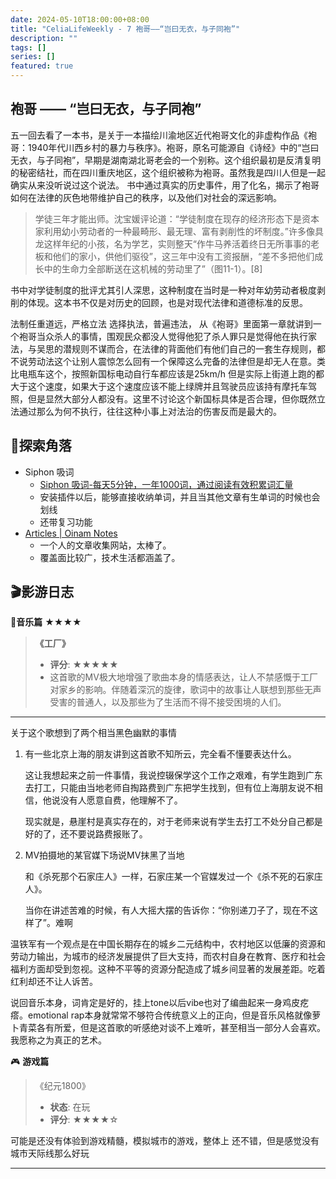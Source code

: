 ```yaml
---
date: 2024-05-10T18:00:00+08:00
title: "CeliaLifeWeekly - 7 袍哥——“岂曰无衣，与子同袍”"
description: ""
tags: []
series: []
featured: true
---
```


## 袍哥 —— “岂曰无衣，与子同袍”

五一回去看了一本书，是关于一本描绘川渝地区近代袍哥文化的非虚构作品《袍哥：1940年代川西乡村的暴力与秩序》。袍哥，原名可能源自《诗经》中的“岂曰无衣，与子同袍”，早期是湖南湖北哥老会的一个别称。这个组织最初是反清复明的秘密结社，而在四川重庆地区，这个组织被称为袍哥。虽然我是四川人但是一起确实从来没听说过这个说法。
书中通过真实的历史事件，用了化名，揭示了袍哥如何在法律的灰色地带维护自己的秩序，以及他们对社会的深远影响。

> 学徒三年才能出师。沈宝媛评论道：“学徒制度在现存的经济形态下是资本家利用幼小劳动者的一种最畸形、最无理、富有剥削性的坏制度。”许多像具龙这样年纪的小孩，名为学艺，实则整天“作牛马养活着终日无所事事的老板和他们的家小，供他们驱役”，这三年中没有工资报酬，“差不多把他们成长中的生命力全部断送在这机械的劳动里了”（图11-1）。[8]
> 

书中对学徒制度的批评尤其引人深思，这种制度在当时是一种对年幼劳动者极度剥削的体现。这本书不仅是对历史的回顾，也是对现代法律和道德标准的反思。

法制任重道远，严格立法 选择执法，普遍违法， 从《袍哥》里面第一章就讲到一个袍哥当众杀人的事情，围观民众都没人觉得他犯了杀人罪只是觉得他在执行家法，与吴思的潜规则不谋而合，在法律的背面他们有他们自己的一套生存规则，都不说劳动法这个让别人震惊怎么回有一个保障这么完备的法律但是却无人在意。类比电瓶车这个，按照新国标电动自行车都应该是25km/h 但是实际上街道上跑的都大于这个速度，如果大于这个速度应该不能上绿牌并且驾驶员应该持有摩托车驾照，但是显然大部分人都没有。这里不讨论这个新国标具体是否合理，但你既然立法通过那么为何不执行，往往这种小事上对法治的伤害反而是最大的。

## 🌟探索角落

- Siphon 吸词
    - [Siphon 吸词-每天5分钟，一年1000词，通过阅读有效积累词汇量](https://siphon.ink/dashboard)
    - 安装插件以后，能够直接收纳单词，并且当其他文章有生单词的时候也会划线
    - 还带复习功能
- [Articles | Oinam Notes](https://notes.oinam.com/awesome/articles)
    - 一个人的文章收集网站，太棒了。
    - 覆盖面比较广，技术生活都涵盖了。

## 🎬影游日志

**🎵音乐篇** ★★★★

> **《工厂》**
> 
> - **评分**:  ★★★★★
> - 这首歌的MV极大地增强了歌曲本身的情感表达，让人不禁感慨于工厂对家乡的影响。伴随着深沉的旋律，歌词中的故事让人联想到那些无声受害的普通人，以及那些为了生活而不得不接受困境的人们。

---

关于这个歌想到了两个相当黑色幽默的事情

1. 有一些北京上海的朋友讲到这首歌不知所云，完全看不懂要表达什么。
    
    这让我想起来之前一件事情，我说控辍保学这个工作之艰难，有学生跑到广东去打工，只能由当地老师自掏路费到广东把学生找到，但有位上海朋友说不相信，他说没有人愿意自费，他理解不了。
    
    现实就是，悬崖村是真实存在的，对于老师来说有学生去打工不处分自己都是好的了，还不要说路费报账了。
    
2. MV拍摄地的某官媒下场说MV抹黑了当地
    
    和《杀死那个石家庄人》一样，石家庄某一个官媒发过一个《杀不死的石家庄人》。
    
    当你在讲述苦难的时候，有人大摇大摆的告诉你：“你别递刀子了，现在不这样了”。难啊
    

温铁军有一个观点是在中国长期存在的城乡二元结构中，农村地区以低廉的资源和劳动力输出，为城市的经济发展提供了巨大支持，而农村自身在教育、医疗和社会福利方面却受到忽视。这种不平等的资源分配造成了城乡间显著的发展差距。吃着红利却还不让人诉苦。

说回音乐本身，词肯定是好的，挂上tone以后vibe也对了编曲起来一身鸡皮疙瘩。emotional rap本身就常常不够符合传统意义上的正向，但是音乐风格就像萝卜青菜各有所爱，但是这首歌的听感绝对谈不上难听，甚至相当一部分人会喜欢。我愿称之为真正的艺术。

🎮 **游戏篇**

> 《纪元1800》
> 
> - **状态**: 在玩
> - **评分**: ★★★★☆

可能是还没有体验到游戏精髓，模拟城市的游戏，整体上 还不错，但是感觉没有城市天际线那么好玩

---